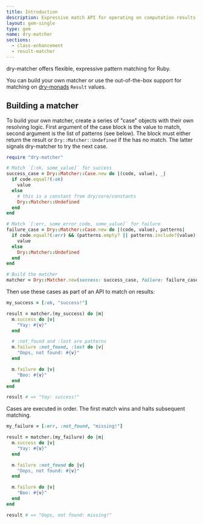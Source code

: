 ```yaml
---
title: Introduction
description: Expressive match API for operating on computation results
layout: gem-single
type: gem
name: dry-matcher
sections:
  - class-enhancement
  - result-matcher
---
```


dry-matcher offers flexible, expressive pattern matching for Ruby.

You can build your own matcher or use the out-of-the-box support for matching on [dry-monads](/gems/dry-monads) `Result` values.

## Building a matcher

To build your own matcher, create a series of "case" objects with their own resolving logic. First argument of the case block is the value to match, second argument is the list of patterns (see below). The block must either return the result or `Dry::Matcher::Undefined` if the has no match. The latter signals dry-matcher to try the next case.

```ruby
require "dry-matcher"

# Match `[:ok, some_value]` for success
success_case = Dry::Matcher::Case.new do |(code, value), _|
  if code.equal?(:ok)
    value
  else
    # this is a constant from dry/core/constants
    Dry::Matcher::Undefined
  end
end

# Match `[:err, some_error_code, some_value]` for failure
failure_case = Dry::Matcher::Case.new do |(code, value), patterns|
  if code.equal?(:err) && (patterns.empty? || patterns.include?(value)
    value
  else
    Dry::Matcher::Undefined
  end
end

# Build the matcher
matcher = Dry::Matcher.new(success: success_case, failure: failure_case)
```

Then use these cases as part of an API to match on results:

```ruby
my_success = [:ok, "success!"]

result = matcher.(my_success) do |m|
  m.success do |v|
    "Yay: #{v}"
  end

  # :not_found and :lost are patterns
  m.failure :not_found, :lost do |v|
    "Oops, not found: #{v}"
  end

  m.failure do |v|
    "Boo: #{v}"
  end
end

result # => "Yay: success!"
```

Cases are executed in order. The first match wins and halts subsequent matching.

```ruby
my_failure = [:err, :not_found, "missing!"]

result = matcher.(my_failure) do |m|
  m.success do |v|
    "Yay: #{v}"
  end

  m.failure :not_found do |v|
    "Oops, not found: #{v}"
  end

  m.failure do |v|
    "Boo: #{v}"
  end
end

result # => "Oops, not found: missing!"
```
